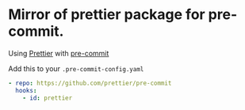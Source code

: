 # Mirror of prettier package for pre-commit.

Using [Prettier](https://github.com/prettier/prettier) with [pre-commit](https://github.com/pre-commit/pre-commit)

Add this to your `.pre-commit-config.yaml`

```yaml
- repo: https://github.com/prettier/pre-commit
  hooks:
    - id: prettier
```

